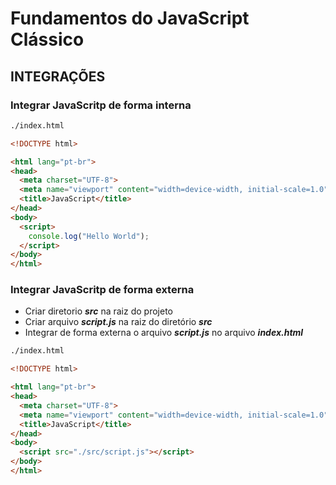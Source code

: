 # Fundamentos do JavaScript Clássico

## INTEGRAÇÕES

### Integrar JavaScritp de forma interna

~~~ html
./index.html

<!DOCTYPE html>

<html lang="pt-br">
<head>
  <meta charset="UTF-8">
  <meta name="viewport" content="width=device-width, initial-scale=1.0">
  <title>JavaScript</title>
</head>
<body>
  <script>
    console.log("Hello World");
  </script>
</body>
</html>
~~~

### Integrar JavaScritp de forma externa

- Criar diretorio ***src*** na raiz do projeto
- Criar arquivo ***script.js*** na raiz do diretório ***src***
- Integrar de forma externa o arquivo ***script.js*** no arquivo ***index.html***

~~~ html
./index.html

<!DOCTYPE html>

<html lang="pt-br">
<head>
  <meta charset="UTF-8">
  <meta name="viewport" content="width=device-width, initial-scale=1.0">
  <title>JavaScript</title>
</head>
<body>
  <script src="./src/script.js"></script>
</body>
</html>
~~~